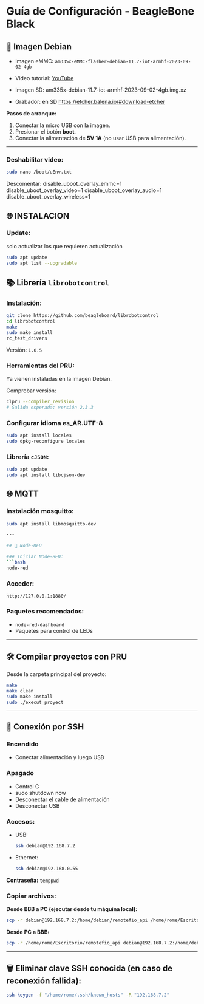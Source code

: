 # Guía de Configuración - BeagleBone Black

## 📀 Imagen Debian

- Imagen eMMC: `am335x-eMMC-flasher-debian-11.7-iot-armhf-2023-09-02-4gb`  
- Video tutorial: [YouTube](https://www.youtube.com/watch?v=i1zY1ylp_3c)

- Imagen SD: am335x-debian-11.7-iot-armhf-2023-09-02-4gb.img.xz
- Grabador: en SD https://etcher.balena.io/#download-etcher

**Pasos de arranque:**
1. Conectar la micro USB con la imagen.
2. Presionar el botón **boot**.
3. Conectar la alimentación de **5V 1A** (no usar USB para alimentación).

---
### Deshabilitar video:
```bash
sudo nano /boot/uEnv.txt
```
Descomentar:
disable_uboot_overlay_emmc=1
disable_uboot_overlay_video=1
disable_uboot_overlay_audio=1
disable_uboot_overlay_wireless=1

## 🌐 INSTALACION

### Update:
solo actualizar los que requieren actualización
```bash
sudo apt update
sudo apt list --upgradable
```

## 📚 Librería `librobotcontrol`

### Instalación:
```bash
git clone https://github.com/beagleboard/librobotcontrol
cd librobotcontrol
make
sudo make install
rc_test_drivers
```
Versión: `1.0.5`

### Herramientas del PRU:
Ya vienen instaladas en la imagen Debian.

Comprobar versión:
```bash
clpru --compiler_revision
# Salida esperada: versión 2.3.3
```
### Configurar idioma es_AR.UTF-8
```bash
sudo apt install locales
sudo dpkg-reconfigure locales
```

### Librería `cJSON`:
```bash
sudo apt update
sudo apt install libcjson-dev
```

## 🌐 MQTT

### Instalación mosquitto:
```bash
sudo apt install libmosquitto-dev

---

## 🧠 Node-RED

### Iniciar Node-RED:
```bash
node-red
```

### Acceder:
`http://127.0.0.1:1880/`

### Paquetes recomendados:
- `node-red-dashboard`
- Paquetes para control de LEDs

---

## 🛠️ Compilar proyectos con PRU

Desde la carpeta principal del proyecto:
```bash
make
make clean
sudo make install
sudo ./execut_proyect
```

---

## 🔐 Conexión por SSH

### Encendido
- Conectar alimentación y luego USB

### Apagado
- Control C
- sudo shutdown now
- Desconectar el cable de alimentación
- Desconectar USB

### Accesos:
- USB:  
  ```bash
  ssh debian@192.168.7.2
  ```
- Ethernet:  
  ```bash
  ssh debian@192.168.0.55
  ```
**Contraseña:** `temppwd`

### Copiar archivos:

**Desde BBB a PC (ejecutar desde tu máquina local):**
```bash
scp -r debian@192.168.7.2:/home/debian/remotefio_api /home/rome/Escritorio/
```

**Desde PC a BBB:**
```bash
scp -r /home/rome/Escritorio/remotefio_api debian@192.168.7.2:/home/debian/
```

---

## 🗑️ Eliminar clave SSH conocida (en caso de reconexión fallida):
```bash
ssh-keygen -f "/home/rome/.ssh/known_hosts" -R "192.168.7.2"
```
